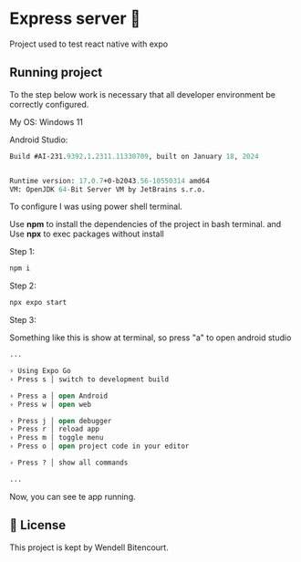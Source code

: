 # Express server 🎡

Project used to test react native with expo

## Running project

To the step below work is necessary that all developer environment be correctly configured.

My OS: Windows 11

Android Studio:

```cl
Build #AI-231.9392.1.2311.11330709, built on January 18, 2024


Runtime version: 17.0.7+0-b2043.56-10550314 amd64
VM: OpenJDK 64-Bit Server VM by JetBrains s.r.o.
```

To configure I was using power shell terminal.

Use **npm** to install the dependencies of the project in bash terminal.
and
Use **npx** to exec packages without install

Step 1:

```cl
npm i
```

Step 2:

```cl
npx expo start
```

Step 3:

Something like this is show at terminal, so press "a" to open android studio

```cl
...

› Using Expo Go
› Press s │ switch to development build

› Press a │ open Android
› Press w │ open web

› Press j │ open debugger
› Press r │ reload app
› Press m │ toggle menu
› Press o │ open project code in your editor

› Press ? │ show all commands

...
```

Now, you can see te app running.

## 📄 License

This project is kept by Wendell Bitencourt.

<br />
